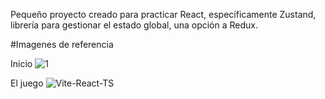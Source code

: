 Pequeño proyecto creado para practicar React, específicamente Zustand, librería para gestionar el estado global, una opción a Redux.

#Imagenes de referencia

Inicio
![1](https://github.com/Siluetaz/javascript-quiz/assets/104037070/fc055068-41db-4d60-93f0-e6557dd4ce51)

El juego
![Vite-React-TS](https://github.com/Siluetaz/javascript-quiz/assets/104037070/0e683601-c953-4a6d-9d69-ad0e17d07ffa)
